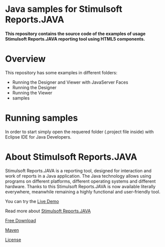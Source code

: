 # Java samples for Stimulsoft Reports.JAVA

#### This repository contains the source code of the examples of usage Stimulsoft Reports.JAVA reporting tool using HTML5 components.

# Overview
This repository has some examples in different folders:
* Running the Designer and Viewer with JavaServer Faces
* Running the Designer
* Running the Viewer
* samples

# Running samples
In order to start simply open the requered folder (.project file inside) with Eclipse IDE for Java Developers.

# About Stimulsoft Reports.JAVA
Stimulsoft Reports.JAVA is a reporting tool, designed for interaction and work of reports in a Java application. The Java technology allows using programs on different platforms, different operating systems and different hardware. Thanks to this Stimulsoft Reports.JAVA is now available literally everywhere, meanwhile remaining a highly functional and user-friendly tool.

You can try the [Live Demo](http://demo.stimulsoft.com/#Java)

Read more about [Stimulsoft Reports.JAVA](https://www.stimulsoft.com/en/products/reports-java)

[Free Download](https://www.stimulsoft.com/en/downloads)

[Maven](https://search.maven.org/#search%7Cgav%7C1%7Cg%3A%22com.stimulsoft%22%20AND%20a%3A%22stimulsoft-reports-libs%22)

[License](LICENSE.md)

